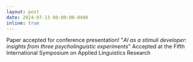 ```yaml
---
layout: post
date: 2024-07-13 00:00:00-0400
inline: true
---
```


Paper accepted for conference presentation!
"_AI as a stimuli developer: insights from three psycholinguistic experiments_"
Accepted at the Fifth International Symposium on Applied Linguistics Research
